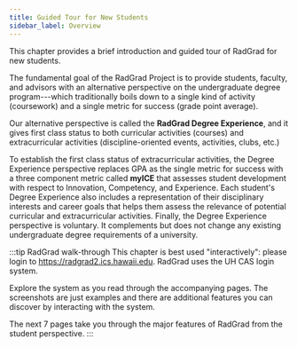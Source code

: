 ```yaml
---
title: Guided Tour for New Students
sidebar_label: Overview
---
```


This chapter provides a brief introduction and guided tour of RadGrad for new students.

The fundamental goal of the RadGrad Project is to provide students, faculty, and advisors with an alternative perspective on the undergraduate degree program---which traditionally boils down to a single kind of activity (coursework) and a single metric for success (grade point average).

Our alternative perspective is called the **RadGrad Degree Experience**, and it gives first class status to both curricular activities (courses) and extracurricular activities (discipline-oriented events, activities, clubs, etc.)

To establish the first class status of extracurricular activities, the Degree Experience perspective replaces GPA as the single metric for success with a three component metric called **myICE** that assesses student development with respect to Innovation, Competency, and Experience.  Each student's Degree Experience also includes a representation of their disciplinary interests and career goals that helps them assess the relevance of potential curricular and extracurricular activities.  Finally, the Degree Experience perspective is voluntary. It complements but does not change any existing undergraduate degree requirements of a university.

:::tip RadGrad walk-through
This chapter is best used "interactively": please login to https://radgrad2.ics.hawaii.edu. RadGrad uses the UH CAS login system.

Explore the system as you read through the accompanying pages. The screenshots are just examples and there are additional features you can discover by interacting with the system.

The next 7 pages take you through the major features of RadGrad from the student perspective.
:::

